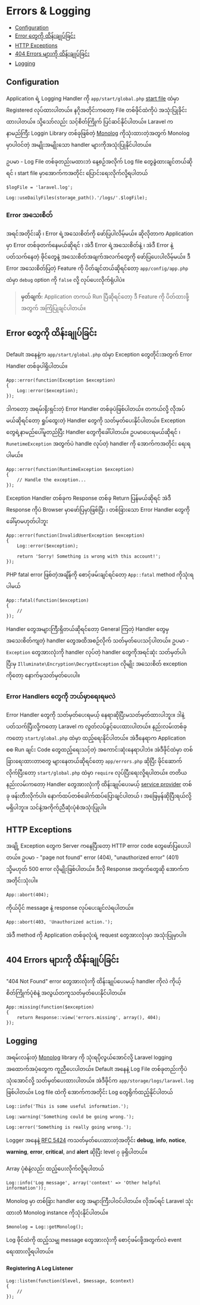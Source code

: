 # Errors & Logging

- [Configuration](#configuration)
- [Error တွေကို ထိန်းချုပ်ခြင်း](#handling-errors)
- [HTTP Exceptions](#http-exceptions)
- [404 Errors များကို ထိန်းချုပ်ခြင်း](#handling-404-errors)
- [Logging](#logging)

<a name="configuration"></a>
## Configuration

Application ရဲ့ Logging Handler ကို `app/start/global.php` [start file](lifecycle#start-files) ထဲမှာ Registered လုပ်ထားပါတယ်။ နဂိုအတိုင်းကတော့ File တစ်ဖိုင်ထဲကိုပဲ အသုံးပြုခိုင်းထားပါတယ်။ သို့သော်လည်း သင့်စိတ်ကြိုက် ပြင်ဆင်နိုင်ပါတယ်။ Laravel က နာမည်ကြီး  Loggin Library တစ်ခုဖြစ်တဲ့ [Monolog](https://github.com/Seldaek/monolog.md) ကိုသုံးထားတဲ့အတွက်  Monolog မှာပါဝင်တဲ့ အမျိုးအမျိုးသော handler များကိုအသုံးပြုနိုင်ပါတယ်။

ဥပမာ - Log File တစ်ခုတည်းမထားဘဲ နေ့စဉ်အလိုက် Log file တွေခွဲထားချင်တယ်ဆိုရင် ၊ start file မှာအောက်ကအတိုင်း ပြောင်းရေးလိုက်လို့ရပါတယ်

	$logFile = 'laravel.log';

	Log::useDailyFiles(storage_path().'/logs/'.$logFile);

### Error အသေးစိတ်

အရင်အတိုင်းဆို ၊ Error ရဲ့အသေးစိတ်ကို ဖော်ပြပါလိမ့်မယ်။ ဆိုလိုတာက Application မှာ Error တစ်ခုတက်နေမယ်ဆိုရင် ၊ အဲဒီ Error ရဲ့အသေးစိတ်နဲ့ ၊ အဲဒီ Error နဲ့ပတ်သက်နေတဲ့ ဖိုင်တွေနဲ့ အသေးစိတ်အချက်အလက်တွေကို ဖော်ပြပေးပါလိမ့်မယ်။ ဒီ Error အသေးစိတ်ပြတဲ့ Feature ကို ပိတ်ချင်တယ်ဆိုရင်တော့ `app/config/app.php` ထဲမှာ `debug` option ကို `false` လို့ လုပ်ပေးလိုက်ရုံပါပဲ။

> **မှတ်ချက်:** Application တကယ် Run ပြီဆိုရင်တော့ ဒီ Feature ကို ပိတ်ထားဖို့အတွက် အကြံပြုချင်ပါတယ်။

<a name="handling-errors"></a>
## Error တွေကို ထိန်းချုပ်ခြင်း

Default အနေနဲ့က `app/start/global.php` ထဲမှာ Exception တွေတိုင်းအတွက် Error Handler တစ်ခုပါရှိပါတယ်။

	App::error(function(Exception $exception)
	{
		Log::error($exception);
	});

ဒါကတော့ အရမ်းရိုးရှင်းတဲ့ Error Handler တစ်ခုပဲဖြစ်ပါတယ်။ တကယ်လို့ လိုအပ်မယ်ဆိုရင်တော့ ရှုပ်ထွေးတဲ့ Handler တွေကို သတ်မှတ်ပေးနိုင်ပါတယ်။ Exception တွေရဲ့နာမည်ပေါ်မူတည်ပြီး Handler တွေကိုခေါ်ပါတယ်။ ဥပမာပေးရမယ်ဆိုရင် ၊ `RunetimeException` အတွက်ပဲ handle လုပ်တဲ့ handler ကို အောက်ကအတိုင်း ရေးရပါမယ်။

	App::error(function(RuntimeException $exception)
	{
		// Handle the exception...
	});

Exception Handler တစ်ခုက Response တစ်ခု Return ပြန်မယ်ဆိုရင် အဲဒီ Response ကိုပဲ Browser မှာဖော်ပြမှာဖြစ်ပြီး ၊ တစ်ခြားသော Error Handler တွေကိုခေါ်မှာမဟုတ်ပါဘူး

	App::error(function(InvalidUserException $exception)
	{
		Log::error($exception);

		return 'Sorry! Something is wrong with this account!';
	});

PHP fatal error ဖြစ်တဲ့အချိန်ကို စောင့်ဖမ်းချင်ရင်တော့ `App::fatal` method ကိုသုံးရပါမယ်

	App::fatal(function($exception)
	{
		//
	});

Handler တွေအများကြီးရှိတယ်ဆိုရင်တော့ General ကြတဲ့ Handler တွေမှ အသေးစိတ်ကျတဲ့ handler တွေအထိအစဉ်လိုက် သတ်မှတ်ပေးသင့်ပါတယ်။ ဥပမာ - `Exception` တွေအားလုံးကို handler လုပ်တဲ့ handler တွေကိုအရင်ဆုံး သတ်မှတ်ပါ၊ ပြီးမှ `Illuminate\Encryption\DecryptException` လိုမျိုး အသေးစိတ် exception ကိုတော့ နောက်မှသတ်မှတ်ပေးပါ။

### Error Handlers တွေကို ဘယ်မှာရေးရမလဲ

Error Handler တွေကို သတ်မှတ်ပေးရမယ့် နေရာဆိုပြီးမသတ်မှတ်ထားပါဘူး။ ဒါနဲ့ပတ်သက်ပြီးလို့ကတော့ Laravel က လွတ်လပ်ခွင့်ပေးထားပါတယ်။ နည်းလမ်းတစ်ခုကတော့ `start/global.php` ထဲမှာ ထည့်ရေးနိုင်ပါတယ်။ အဲဒီနေရာက Application စစ Run ချင်း Code တွေထည့်ရေးသင့်တဲ့ အကောင်းဆုံးနေရာပါဘဲ။ အဲဒီဖိုင်ထဲမှာ တစ်ခြားရေးထားတာတွေ များနေတယ်ဆိုရင်တော့ `app/errors.php` ဆိုပြီး ဖိုင်ဆောက်လိုက်ပြီးတော့ `start/global.php` ထဲမှာ `require` လုပ်ပြီးရေးလို့ရပါတယ်။ တတိယနည်းလမ်းကတော့ Handler တွေအားလုံးကို ထိန်းချုပ်ပေးမယ့် [service provider](ioc#service-providers.md) တစ်ခု ဖန်းတီးလိုက်ပါ။ နောက်ထပ်တစ်ခေါက်ထပ်ပြောချင်ပါတယ် ၊ အဖြေမှန်ဆိုပြီးရယ်လို့ မရှိပါဘူး။ သင်နဲ့အကိုက်ညီဆုံးပုံစံအသုံးပြုပါ။

<a name="http-exceptions"></a>
## HTTP Exceptions

အချို့ Exception တွေက Server ကနေပြီးတော့ HTTP error code တွေဖော်ပြပေးပါတယ်။ ဥပမာ - "page not found" error (404), "unauthorized error" (401) သို့မဟုတ် 500 error လိုမျိုးဖြစ်ပါတယ်။ ဒီလို Response အတွက်တွေဆို အောက်ကအတိုင်းသုံးပါ။

	App::abort(404);

ကိုယ်ပိုင် message နဲ့ response လုပ်ပေးချင်လဲရပါတယ်။

	App::abort(403, 'Unauthorized action.');

အဲဒီ method ကို Application တစ်ခုလုံးရဲ့ request တွေအားလုံးမှာ အသုံးပြုမှာပါ။

<a name="handling-404-errors"></a>
## 404 Errors များကို ထိန်းချုပ်ခြင်း

"404 Not Found" error တွေအားလုံးကို ထိန်းချုပ်ပေးမယ့် handler ကိုလဲ ကိုယ့်စိတ်ကြိုက်ပုံစံနဲ့ အလွယ်တကူသတ်မှတ်ပေးနိုင်ပါတယ်။

	App::missing(function($exception)
	{
		return Response::view('errors.missing', array(), 404);
	});

<a name="logging"></a>
## Logging

အရမ်းလန်းတဲ့ [Monolog](http://github.com/seldaek/monolog) library ကို သုံးရပိုလွယ်အောင်လို့ Laravel logging အထောက်အပံ့တွေက ကူညီပေးပါတယ်။ Default အနေနဲ့ Log File တစ်ခုတည်းကိုပဲ သုံးအောင်လို့ သတ်မှတ်ပေးထားပါတယ်။ အဲဒီဖိုင်က `app/storage/logs/laravel.log` ဖြစ်ပါတယ်။ Log file ထဲကို အောက်ကအတိုင်း Log တွေရိုက်ထည့်နိုင်ပါတယ်

	Log::info('This is some useful information.');

	Log::warning('Something could be going wrong.');

	Log::error('Something is really going wrong.');

Logger အနေနဲ့  [RFC 5424](http://tools.ietf.org/html/rfc5424) ကသတ်မှတ်ပေးထားတဲ့အတိုင်း **debug**, **info**, **notice**, **warning**, **error**, **critical**, and **alert** ဆိုပြီး level ၇ ခုရှိပါတယ်။


Array ပုံစံနဲ့လည်း ထည့်ပေးလိုက်လို့ရပါတယ်

	Log::info('Log message', array('context' => 'Other helpful information'));

Monolog မှာ တစ်ခြား handler တွေ အများကြီးပါဝင်ပါတယ်။ လိုအပ်ရင် Laravel သုံးထားတဲံ Monolog instance ကိုသုံးနိုင်ပါတယ်။

	$monolog = Log::getMonolog();

Log ဖိုင်ထဲကို ထည့်သမျှ message တွေအားလုံးကို စောင့်ဖမ်းဖို့အတွက်လဲ event ရေးထားလို့ရပါတယ်။

#### Registering A Log Listener

	Log::listen(function($level, $message, $context)
	{
		//
	});
